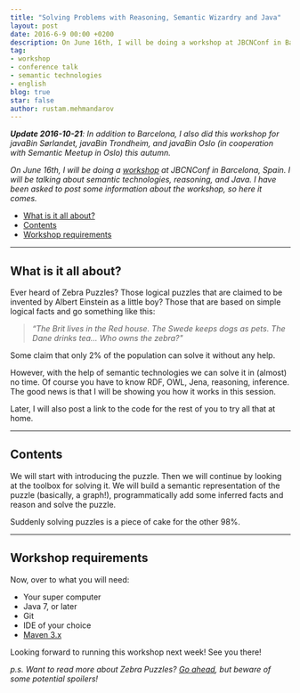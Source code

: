 ```yaml
---
title: "Solving Problems with Reasoning, Semantic Wizardry and Java"
layout: post
date: 2016-6-9 00:00 +0200
description: On June 16th, I will be doing a workshop at JBCNConf in Barcelona, Spain. I will be talking about semantic technologies, reasoning, and Java. I have been asked to post some information about the workshop, so here it comes.
tag:
- workshop
- conference talk
- semantic technologies
- english
blog: true
star: false
author: rustam.mehmandarov
---
```


_**Update 2016-10-21**: In addition to Barcelona, I also did this workshop for javaBin Sørlandet, javaBin Trondheim, and javaBin Oslo (in cooperation with Semantic Meetup in Oslo) this autumn._

_On June 16th, I will be doing a [workshop][1] at JBCNConf in Barcelona, Spain. I will be talking about semantic technologies, reasoning, and Java. I have been asked to post some information about the workshop, so here it comes._

- [What is it all about?](#what-is-it-all-about)
- [Contents](#contents)
- [Workshop requirements](#workshop-requirements)

---

## What is it all about?


Ever heard of Zebra Puzzles? Those logical puzzles that are claimed to be invented by Albert Einstein as a little boy? Those that are based on simple logical facts and go something like this: 

> _“The Brit lives in the Red house. The Swede keeps dogs as pets. The Dane drinks tea... Who owns the zebra?"_

Some claim that only 2% of the population can solve it without any help.

However, with the help of semantic technologies we can solve it in (almost) no time. Of course you have to know RDF, OWL, Jena, reasoning, inference. The good news is that I will be showing you how it works in this session. 

Later, I will also post a link to the code for the rest of you to try all that at home.

---

## Contents

We will start with introducing the puzzle. Then we will continue by looking at the toolbox for solving it. We will build a semantic representation of the puzzle (basically, a graph!), programmatically add some inferred facts and reason and solve the puzzle.

Suddenly solving puzzles is a piece of cake for the other 98%.

---

## Workshop requirements

Now, over to what you will need:

* Your super computer
* Java 7, or later
* Git
* IDE of your choice
* [Maven 3.x][2]

Looking forward to running this workshop next week! See you there!

_p.s. Want to read more about Zebra Puzzles? [Go ahead][3], but beware of some potential spoilers!_


[1]: http://www.jbcnconf.com/2016/infoSpeaker.html?ref=rmehmandarov
[2]: https://maven.apache.org/
[3]: https://en.wikipedia.org/wiki/Zebra_Puzzle